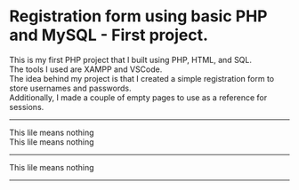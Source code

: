 # Registration form using basic PHP and MySQL - First project.
This is my first PHP project that I built using PHP, HTML, and SQL. <br>
The tools I used are XAMPP and VSCode. <br>
The idea behind my project is that I created a simple registration form to store usernames and passwords.<br>
Additionally, I made a couple of empty pages to use as a reference for sessions.<br>
<hr>
This lile means nothing<br>
This lile means nothing<br>
<hr>
This lile means nothing<br>
<hr>
